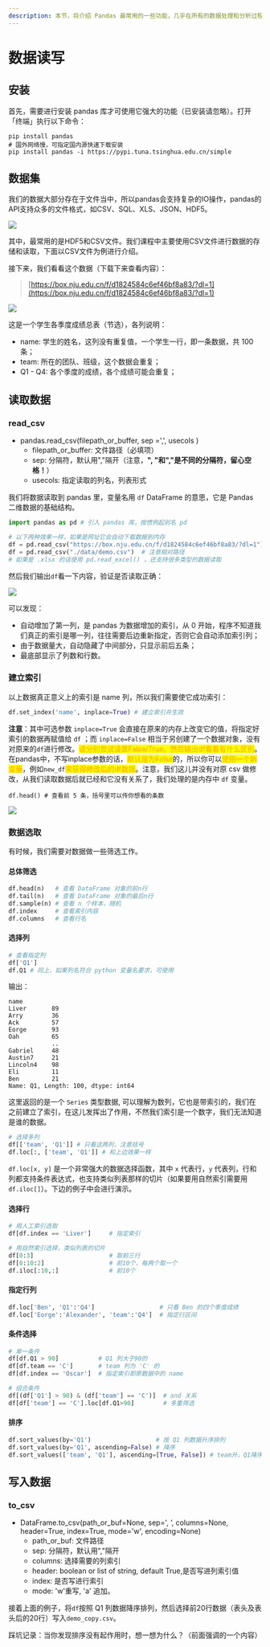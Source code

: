 ```yaml
---
description: 本节，将介绍 Pandas 最常用的一些功能，几乎在所有的数据处理和分析过程中，都会用到，也是最简单的方法。
---
```


# 数据读写

## 安装

首先，需要进行安装 pandas 库才可使用它强大的功能（已安装请忽略）。打开「终端」执行以下命令：

```
pip install pandas
# 国外网络慢，可指定国内源快速下载安装
pip install pandas -i https://pypi.tuna.tsinghua.edu.cn/simple
```

## 数据集

我们的数据大部分存在于文件当中，所以pandas会支持复杂的IO操作，pandas的API支持众多的文件格式，如CSV、SQL、XLS、JSON、HDF5。

![](<../.gitbook/assets/image (10) (1).png>)

其中，最常用的是HDF5和CSV文件。我们课程中主要使用CSV文件进行数据的存储和读取，下面以CSV文件为例进行介绍。

接下来，我们看看这个数据（下载下来查看内容）：

> [https://box.nju.edu.cn/f/d1824584c6ef46bf8a83/?dl=1](https://box.nju.edu.cn/f/d1824584c6ef46bf8a83/?dl=1)

![](<../.gitbook/assets/image (11) (1).png>)

这是一个学生各季度成绩总表（节选），各列说明：

* name: 学生的姓名，这列没有重复值，一个学生一行，即一条数据，共 100 条；
* team: 所在的团队、班级，这个数据会重复；
* Q1 - Q4: 各个季度的成绩，各个成绩可能会重复；

## 读取数据 <a href="#_3" id="_3"></a>

### read\_csv

* pandas.read\_csv(filepath\_or\_buffer, sep =',', usecols )
  * filepath\_or\_buffer: 文件路径（必填项）
  * sep: 分隔符，默认用","隔开（注意，**", "和","是不同的分隔符，留心空格！**）
  * usecols: 指定读取的列名，列表形式

我们将数据读取到 pandas 里，变量名用 `df` DataFrame 的意思，它是 Pandas 二维数据的基础结构。

```python
import pandas as pd # 引入 pandas 库，按惯例起别名 pd

# 以下两种效果一样，如果是网址它会自动下载数据到内存
df = pd.read_csv("https://box.nju.edu.cn/f/d1824584c6ef46bf8a83/?dl=1")
df = pd.read_csv("./data/demo.csv")  # 注意相对路径
# 如果是 .xlsx 的话使用 pd.read_excel() ，还支持很多类型的数据读取
```

然后我们输出`df`看一下内容，验证是否读取正确：

![](<../.gitbook/assets/image (1).png>)

可以发现：

* 自动增加了第一列，是 pandas 为数据增加的索引，从 0 开始，程序不知道我们真正的索引是哪一列，往往需要后边重新指定，否则它会自动添加索引列；
* 由于数据量大，自动隐藏了中间部分，只显示前后五条；
* 最底部显示了列数和行数。

### 建立索引

以上数据真正意义上的索引是 name 列，所以我们需要使它成功索引：

```python
df.set_index('name', inplace=True) # 建立索引并生效
```

**注意**：其中可选参数 `inplace=True` 会直接在原来的内存上改变它的值，将指定好索引的数据再赋值给 `df` ；而 `inplace=False` 相当于另创建了一个数据对象，没有对原来的`df`进行修改。<mark style="color:orange;">请分别尝试设置False/True，然后输出df看看有什么区别</mark>。在pandas中，不写inplace参数的话，<mark style="color:orange;">默认是为False</mark>的，所以你可以<mark style="color:orange;">使用一个新变量</mark>，例如`new_df`<mark style="color:orange;">来获得修改后的df数据</mark>。注意，我们这儿并没有对原 csv 做修改，从我们读取数据后就已经和它没有关系了，我们处理的是内存中 `df` 变量。

```
df.head() # 查看前 5 条，括号里可以传你想看的条数
```

![](<../.gitbook/assets/image (7).png>)

### 数据选取

有时候，我们需要对数据做一些筛选工作。

#### 总体筛选

```python
df.head(n)   # 查看 DataFrame 对象的前n行
df.tail(n)   # 查看 DataFrame 对象的最后n行
df.sample(n) # 查看 n 个样本，随机
df.index     # 查看索引内容
df.columns   # 查看行名
```

#### 选择列

```python
# 查看指定列
df['Q1']
df.Q1 # 同上，如果列名符合 python 变量名要求，可使用
```

输出：

```
name
Liver       89
Arry        36
Ack         57
Eorge       93
Oah         65
            ..
Gabriel     48
Austin7     21
Lincoln4    98
Eli         11
Ben         21
Name: Q1, Length: 100, dtype: int64
```

这里返回的是一个 `Series` 类型数据, 可以理解为数列，它也是带索引的，我们在之前建立了索引，在这儿发挥出了作用，不然我们索引是一个数字，我们无法知道是谁的数据。

```python
# 选择多列
df[['team', 'Q1']] # 只看这两列，注意括号
df.loc[:, ['team', 'Q1']] # 和上边效果一样
```

`df.loc[x, y]` 是一个非常强大的数据选择函数，其中 `x` 代表行，`y` 代表列，行和列都支持条件表达式，也支持类似列表那样的切片（如果要用自然索引需要用 `df.iloc[]`）。下边的例子中会进行演示。

#### 选择行

```python
# 用人工索引选取
df[df.index == 'Liver']     # 指定索引

# 用自然索引选择，类似列表的切片
df[0:3]                     # 取前三行
df[0:10:2]                  # 前10个，每两个取一个
df.iloc[:10,:]              # 前10个
```

#### 指定行列

```python
df.loc['Ben', 'Q1':'Q4']                  # 只看 Ben 的四个季度成绩
df.loc['Eorge':'Alexander', 'team':'Q4']  # 指定行区间
```

#### 条件选择

```python
# 单一条件
df[df.Q1 > 90]           # Q1 列大于90的
df[df.team == 'C']       # team 列为 'C' 的
df[df.index == 'Oscar']  # 指定索引即原数据中的 name

# 组合条件
df[(df['Q1'] > 90) & (df['team'] == 'C')]  # and 关系
df[df['team'] == 'C'].loc[df.Q1>90]        # 多重筛选
```

#### 排序

```python
df.sort_values(by='Q1')                  # 按 Q1 列数据升序排列
df.sort_values(by='Q1', ascending=False) # 降序
df.sort_values(['team', 'Q1'], ascending=[True, False]) # team升，Q1降序
```

## 写入数据

### to\_csv <a href="#12-tocsv" id="12-tocsv"></a>

* DataFrame.to\_csv(path\_or\_buf=None, sep=', ’, columns=None, header=True, index=True, mode='w', encoding=None)
  * path\_or\_buf: 文件路径
  * sep: 分隔符，默认用","隔开
  * columns: 选择需要的列索引
  * header: boolean or list of string, default True,是否写进列索引值
  * index: 是否写进行索引
  * mode: 'w'重写,  'a' 追加。

接着上面的例子，将`df`按照 Q1 列数据降序排列，然后选择前20行数据（表头及表头后的20行）写入`demo_copy.csv`。

踩坑记录：当你发现排序没有起作用时，想一想为什么？（前面强调的一个内容）
